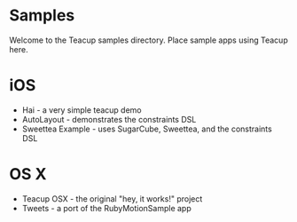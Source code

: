 Samples
=======

Welcome to the Teacup samples directory. Place sample apps using Teacup here.

# iOS

* Hai - a very simple teacup demo
* AutoLayout - demonstrates the constraints DSL
* Sweettea Example - uses SugarCube, Sweettea, and the constraints DSL

# OS X

* Teacup OSX - the original "hey, it works!" project
* Tweets - a port of the RubyMotionSample app
